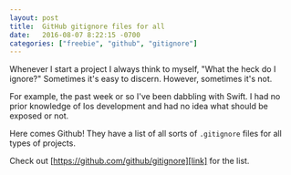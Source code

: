 ```yaml
---
layout: post
title:  GitHub gitignore files for all
date:   2016-08-07 8:22:15 -0700
categories: ["freebie", "github", "gitignore"]
---
```


Whenever I start a project I always think to myself, "What the heck do I ignore?" Sometimes it's easy to discern. However, sometimes it's not. 

For example, the past week or so I've been dabbling with Swift. I had no prior knowledge of Ios development and had no idea what should be exposed or not.

Here comes Github! They have a list of all sorts of `.gitignore` files for all types of projects. 

Check out [https://github.com/github/gitignore][link] for the list.

[link]: https://github.com/github/gitignore
